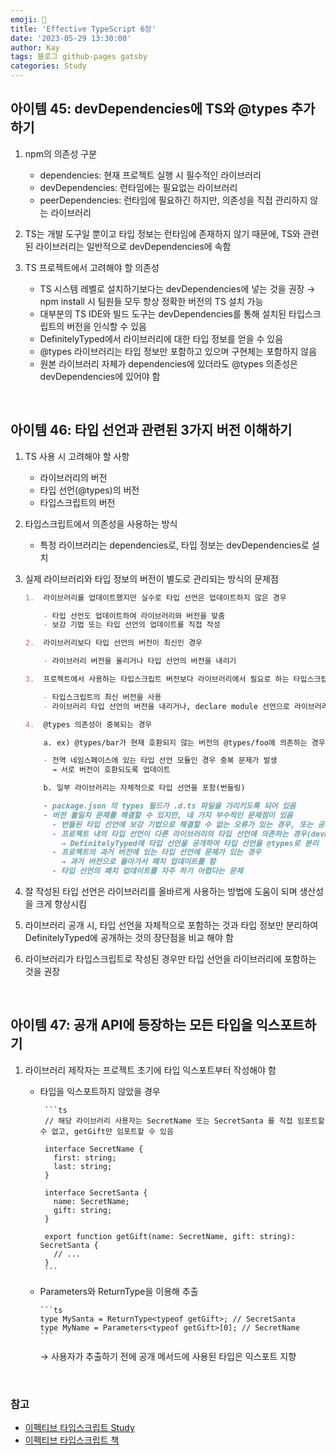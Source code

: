 ```yaml
---
emoji: 👋
title: 'Effective TypeScript 6장'
date: '2023-05-29 13:30:00'
author: Kay
tags: 블로그 github-pages gatsby
categories: Study
---
```


## 아이템 45: devDependencies에 TS와 @types 추가하기

1. npm의 의존성 구분

   - dependencies: 현재 프로젝트 실행 시 필수적인 라이브러리
   - devDependencies: 런타임에는 필요없는 라이브러리
   - peerDependencies: 런타임에 필요하긴 하지만, 의존성을 직접 관리하지 않는 라이브러리

2. TS는 개발 도구일 뿐이고 타입 정보는 런타임에 존재하지 않기 때문에, TS와 관련된 라이브러리는 일반적으로 devDependencies에 속함
3. TS 프로젝트에서 고려해야 할 의존성

   - TS 시스템 레벨로 설치하기보다는 devDependencies에 넣는 것을 권장
     → npm install 시 팀원들 모두 항상 정확한 버전의 TS 설치 가능
   - 대부분의 TS IDE와 빌드 도구는 devDependencies를 통해 설치된 타입스크립트의 버전을 인식할 수 있음
   - DefinitelyTyped에서 라이브러리에 대한 타입 정보를 얻을 수 있음
   - @types 라이브러리는 타입 정보만 포함하고 있으며 구현체는 포함하지 않음
   - 원본 라이브러리 자체가 dependencies에 있더라도 @types 의존성은 devDependencies에 있어야 함

<br>

## 아이템 46: 타입 선언과 관련된 3가지 버전 이해하기

1.  TS 사용 시 고려해야 할 사항

    - 라이브러리의 버전
    - 타입 선언(@types)의 버전
    - 타입스크립트의 버전

2.  타입스크립트에서 의존성을 사용하는 방식

    - 특정 라이브러리는 dependencies로, 타입 정보는 devDependencies로 설치

3.  실제 라이브러리와 타입 정보의 버전이 별도로 관리되는 방식의 문제점

    ```md
    1.  라이브러리를 업데이트했지만 실수로 타입 선언은 업데이트하지 않은 경우

        - 타입 선언도 업데이트하여 라이브러리와 버전을 맞춤
        - 보강 기법 또는 타입 선언의 업데이트를 직접 작성

    2.  라이브러리보다 타입 선언의 버전이 최신인 경우

        - 라이브러리 버전을 올리거나 타입 선언의 버전을 내리기

    3.  프로젝트에서 사용하는 타입스크립트 버전보다 라이브러리에서 필요로 하는 타입스크립트 버전이 최신인 경우

        - 타입스크립트의 최신 버전을 사용
        - 라이브러리 타입 선언의 버전을 내리거나, declare module 선언으로 라이브러리의 타입 정보를 없애 버림

    4.  @types 의존성이 중복되는 경우

        a. ex) @types/bar가 현재 호환되지 않는 버전의 @types/foo에 의존하는 경우

        - 전역 네임스페이스에 있는 타입 선언 모듈인 경우 중복 문제가 발생
          → 서로 버전이 호환되도록 업데이트

        b. 일부 라이브러리는 자체적으로 타입 선언을 포함(번들링)

        - package.json 의 types 필드가 .d.ts 파일을 가리키도록 되어 있음
        - 버전 불일치 문제를 해결할 수 있지만, 네 가지 부수적인 문제점이 있음
          - 번들된 타입 선언에 보강 기법으로 해결할 수 없는 오류가 있는 경우, 또는 공개 시점에는 잘 동작했지만 타입스크립트 버전이 올라가면서 오류가 발생하는 경우(번들된 타입에서는 @types의 버전 선택 불가능)
          - 프로젝트 내의 타입 선언이 다른 라이브러리의 타입 선언에 의존하는 경우(devDependencies에 들어간 의존성을 다른 사용자는 설치할 수 없기 때문)
            → DefinitelyTyped에 타입 선언을 공개하여 타입 선언을 @types로 분리
          - 프로젝트의 과거 버전에 있는 타입 선언에 문제가 있는 경우
            → 과거 버전으로 돌아가서 패치 업데이트를 함
          - 타입 선언의 패치 업데이트를 자주 하기 어렵다는 문제
    ```

4.  잘 작성된 타입 선언은 라이브러리를 올바르게 사용하는 방법에 도움이 되며 생산성을 크게 향상시킴

5.  라이브러리 공개 시, 타입 선언을 자체적으로 포함하는 것과 타입 정보만 분리하여 DefinitelyTyped에 공개하는 것의 장단점을 비교 해야 함

6.  라이브러리가 타입스크립트로 작성된 경우만 타입 선언을 라이브러리에 포함하는 것을 권장

<br>

## 아이템 47: 공개 API에 등장하는 모든 타입을 익스포트하기

1.  라이브러리 제작자는 프로젝트 초기에 타입 익스포트부터 작성해야 함

    - 타입을 익스포트하지 않았을 경우

           ```ts
           // 해당 라이브러리 사용자는 SecretName 또는 SecretSanta 를 직접 임포트할 수 없고, getGift만 임포트할 수 있음

           interface SecretName {
             first: string;
             last: string;
           }

           interface SecretSanta {
             name: SecretName;
             gift: string;
           }

           export function getGift(name: SecretName, gift: string): SecretSanta {
             // ...
           }
           ```

    - Parameters와 ReturnType을 이용해 추출

          ```ts
          type MySanta = ReturnType<typeof getGift>; // SecretSanta
          type MyName = Parameters<typeof getGift>[0]; // SecretName
          ```

      → 사용자가 추출하기 전에 공개 메서드에 사용된 타입은 익스포트 지향

<br>

### 참고

- [이펙티브 타입스크립트 Study](https://github.com/pagers-org/Effective-TypeScript)
- [이펙티브 타입스크립트 책](http://www.yes24.com/Product/Goods/102124327)

```toc

```
